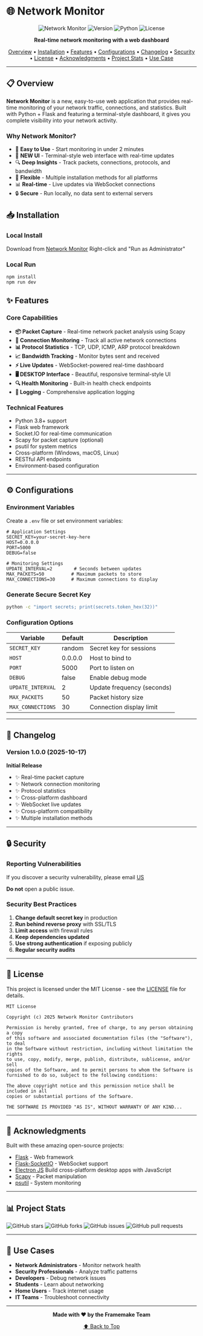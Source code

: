 # 🌐 Network Monitor

<div align="center">

![Network Monitor](https://img.shields.io/badge/Network-Monitor-blue?style=for-the-badge)
![Version](https://img.shields.io/badge/version-1.0.0-green?style=for-the-badge)
![Python](https://img.shields.io/badge/python-3.8+-blue?style=for-the-badge&logo=python)
![License](https://img.shields.io/badge/license-MIT-green?style=for-the-badge)

**Real-time network monitoring with a web dashboard**

[Overview](#-overview) •
[Installation](#-installation) •
[Features](#-features) •
[Configurations](#️-configurations) •
[Changelog](#-changelog) •
[Security](#-security) •
[License](#-license) •
[Acknowledgments](#-acknowledgments) •
[Project Stats](#-project-stats) •
[Use Case](#-use-cases)

</div>

---

## 📋 Overview

**Network Monitor** is a new, easy-to-use web application that provides real-time monitoring of your network traffic, connections, and statistics. Built with Python + Flask and featuring a terminal-style dashboard, it gives you complete visibility into your network activity.

### Why Network Monitor?

- 🚀 **Easy to Use** - Start monitoring in under 2 minutes
- 🎨 **NEW UI** - Terminal-style web interface with real-time updates
- 🔍 **Deep Insights** - Track packets, connections, protocols, and bandwidth
- 🔧 **Flexible** - Multiple installation methods for all platforms
- 📊 **Real-time** - Live updates via WebSocket connections
- 🔒 **Secure** - Run locally, no data sent to external servers

## 📥 Installation

### Local Install

Download from [Network Monitor]() Right-click and "Run as Administrator"

### Local Run

```
npm install
npm run dev
```

## ✨ Features

### Core Capabilities

- **📦 Packet Capture** - Real-time network packet analysis using Scapy
- **🔌 Connection Monitoring** - Track all active network connections
- **📊 Protocol Statistics** - TCP, UDP, ICMP, ARP protocol breakdown
- **📈 Bandwidth Tracking** - Monitor bytes sent and received
- **⚡ Live Updates** - WebSocket-powered real-time dashboard
- **🖥️ DESKTOP Interface** - Beautiful, responsive terminal-style UI
- **🔍 Health Monitoring** - Built-in health check endpoints
- **📝 Logging** - Comprehensive application logging

### Technical Features

- Python 3.8+ support
- Flask web framework
- Socket.IO for real-time communication
- Scapy for packet capture (optional)
- psutil for system metrics
- Cross-platform (Windows, macOS, Linux)
- RESTful API endpoints
- Environment-based configuration

---

## ⚙️ Configurations

### Environment Variables

Create a `.env` file or set environment variables:

```env
# Application Settings
SECRET_KEY=your-secret-key-here
HOST=0.0.0.0
PORT=5000
DEBUG=false

# Monitoring Settings
UPDATE_INTERVAL=2        # Seconds between updates
MAX_PACKETS=50          # Maximum packets to store
MAX_CONNECTIONS=30      # Maximum connections to display
```

### Generate Secure Secret Key

```bash
python -c "import secrets; print(secrets.token_hex(32))"
```

### Configuration Options

| Variable          | Default | Description                |
| ----------------- | ------- | -------------------------- |
| `SECRET_KEY`      | random  | Secret key for sessions    |
| `HOST`            | 0.0.0.0 | Host to bind to            |
| `PORT`            | 5000    | Port to listen on          |
| `DEBUG`           | false   | Enable debug mode          |
| `UPDATE_INTERVAL` | 2       | Update frequency (seconds) |
| `MAX_PACKETS`     | 50      | Packet history size        |
| `MAX_CONNECTIONS` | 30      | Connection display limit   |

---

## 📝 Changelog

### Version 1.0.0 (2025-10-17)

**Initial Release**

- ✨ Real-time packet capture
- ✨ Network connection monitoring
- ✨ Protocol statistics
- ✨ Cross-platform dashboard
- ✨ WebSocket live updates
- ✨ Cross-platform compatibility
- ✨ Multiple installation methods

---

## 🔒 Security

### Reporting Vulnerabilities

If you discover a security vulnerability, please email [US](mailto:studymotivat01@gmail.com)

**Do not** open a public issue.

### Security Best Practices

1. **Change default secret key** in production
2. **Run behind reverse proxy** with SSL/TLS
3. **Limit access** with firewall rules
4. **Keep dependencies updated**
5. **Use strong authentication** if exposing publicly
6. **Regular security audits**

---

## 📄 License

This project is licensed under the MIT License - see the [LICENSE](LICENSE) file for details.

```
MIT License

Copyright (c) 2025 Network Monitor Contributors

Permission is hereby granted, free of charge, to any person obtaining a copy
of this software and associated documentation files (the "Software"), to deal
in the Software without restriction, including without limitation the rights
to use, copy, modify, merge, publish, distribute, sublicense, and/or sell
copies of the Software, and to permit persons to whom the Software is
furnished to do so, subject to the following conditions:

The above copyright notice and this permission notice shall be included in all
copies or substantial portions of the Software.

THE SOFTWARE IS PROVIDED "AS IS", WITHOUT WARRANTY OF ANY KIND...
```

---

## 🙏 Acknowledgments

Built with these amazing open-source projects:

- [Flask](https://flask.palletsprojects.com/) - Web framework
- [Flask-SocketIO](https://flask-socketio.readthedocs.io/) - WebSocket support
- [Electron JS](https://www.electronjs.org/) Build cross-platform desktop apps with JavaScript
- [Scapy](https://scapy.net/) - Packet manipulation
- [psutil](https://github.com/giampaolo/psutil) - System monitoring

---

## 📊 Project Stats

![GitHub stars](https://img.shields.io/github/stars/isharaimagines/network-monitor?style=social)
![GitHub forks](https://img.shields.io/github/forks/isharaimagines/network-monitor?style=social)
![GitHub issues](https://img.shields.io/github/issues/isharaimagines/network-monitor)
![GitHub pull requests](https://img.shields.io/github/issues-pr/isharaimagines/network-monitor)

---

## 🎯 Use Cases

- **Network Administrators** - Monitor network health
- **Security Professionals** - Analyze traffic patterns
- **Developers** - Debug network issues
- **Students** - Learn about networking
- **Home Users** - Track internet usage
- **IT Teams** - Troubleshoot connectivity

---

<div align="center">

**Made with ❤️ by the Framemake Team**

[⬆ Back to Top](#-network-monitor)

</div>
